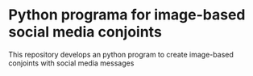 # Python programa for image-based social media conjoints

This repository develops an python program to create image-based conjoints with social media messages
